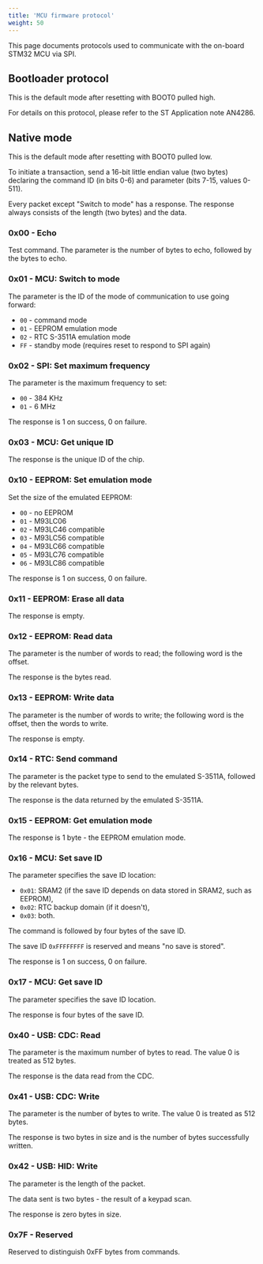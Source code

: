 ```yaml
---
title: 'MCU firmware protocol'
weight: 50
---
```


This page documents protocols used to communicate with the on-board STM32 MCU via SPI.

## Bootloader protocol

This is the default mode after resetting with BOOT0 pulled high.

For details on this protocol, please refer to the ST Application note AN4286.

## Native mode

This is the default mode after resetting with BOOT0 pulled low.

To initiate a transaction, send a 16-bit little endian value (two bytes) declaring the command ID (in bits 0-6) and parameter (bits 7-15, values 0-511).

Every packet except "Switch to mode" has a response. The response always consists of the length (two bytes) and the data.

### 0x00 - Echo

Test command. The parameter is the number of bytes to echo, followed by the bytes to echo.

### 0x01 - MCU: Switch to mode

The parameter is the ID of the mode of communication to use going forward:

- `00` - command mode
- `01` - EEPROM emulation mode
- `02` - RTC S-3511A emulation mode
- `FF` - standby mode (requires reset to respond to SPI again)

### 0x02 - SPI: Set maximum frequency

The parameter is the maximum frequency to set:

- `00` - 384 KHz
- `01` - 6 MHz

The response is 1 on success, 0 on failure.

### 0x03 - MCU: Get unique ID

The response is the unique ID of the chip.

### 0x10 - EEPROM: Set emulation mode

Set the size of the emulated EEPROM:

- `00` - no EEPROM
- `01` - M93LC06
- `02` - M93LC46 compatible
- `03` - M93LC56 compatible
- `04` - M93LC66 compatible
- `05` - M93LC76 compatible
- `06` - M93LC86 compatible

The response is 1 on success, 0 on failure.

### 0x11 - EEPROM: Erase all data

The response is empty.

### 0x12 - EEPROM: Read data

The parameter is the number of words to read; the following word is the offset.

The response is the bytes read.

### 0x13 - EEPROM: Write data

The parameter is the number of words to write; the following word is the offset, then the words to write.

The response is empty.

### 0x14 - RTC: Send command

The parameter is the packet type to send to the emulated S-3511A, followed by the relevant bytes.

The response is the data returned by the emulated S-3511A.

### 0x15 - EEPROM: Get emulation mode

The response is 1 byte - the EEPROM emulation mode.

### 0x16 - MCU: Set save ID

The parameter specifies the save ID location:

- `0x01`: SRAM2 (if the save ID depends on data stored in SRAM2, such as EEPROM),
- `0x02`: RTC backup domain (if it doesn't),
- `0x03`: both.

The command is followed by four bytes of the save ID.

The save ID `0xFFFFFFFF` is reserved and means "no save is stored".

The response is 1 on success, 0 on failure.

### 0x17 - MCU: Get save ID

The parameter specifies the save ID location.

The response is four bytes of the save ID.

### 0x40 - USB: CDC: Read

The parameter is the maximum number of bytes to read. The value 0 is treated as 512 bytes.

The response is the data read from the CDC.

### 0x41 - USB: CDC: Write

The parameter is the number of bytes to write. The value 0 is treated as 512 bytes.

The response is two bytes in size and is the number of bytes successfully written.

### 0x42 - USB: HID: Write

The parameter is the length of the packet.

The data sent is two bytes - the result of a keypad scan.

The response is zero bytes in size.

### 0x7F - Reserved

Reserved to distinguish 0xFF bytes from commands.

